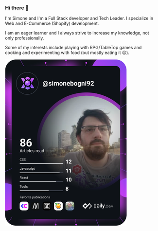 ### Hi there 👋

I'm Simone and I'm a Full Stack developer and Tech Leader.
I specialize in Web and E-Commerce (Shopify) development.

I am an eager learner and I always strive to increase my knowledge, not only professionally.

Some of my interests include playing with RPG/TableTop games and cooking and experimenting with food (but mostly eating it 😉).

<a href="https://app.daily.dev/simonebogni92"><img src="https://github.com/simonebogni/simonebogni/blob/main/devcard.svg" width="400" alt="Simone Bogni's Dev Card"/></a>

<!--
**simonebogni/simonebogni** is a ✨ _special_ ✨ repository because its `README.md` (this file) appears on your GitHub profile.

Here are some ideas to get you started:

- 🔭 I’m currently working on ...
- 🌱 I’m currently learning ...
- 👯 I’m looking to collaborate on ...
- 🤔 I’m looking for help with ...
- 💬 Ask me about ...
- 📫 How to reach me: ...
- 😄 Pronouns: ...
- ⚡ Fun fact: ...
-->
